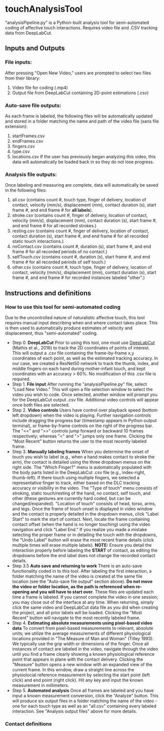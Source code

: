 # touchAnalysisTool
"analysisPipeline.py" is a Python-built analysis tool for semi-automated coding of affective touch interactions. Requires video file and .CSV tracking data from DeepLabCut.

## Inputs and Outputs

### File inputs: 
After pressing "Open New Video," users are prompted to select two files from their library:
1. Video file for coding (.mp4)
2. Output file from DeepLabCut containing 2D-point estimations (.csv)

### Auto-save file outputs: 
As each frame is labeled, the following files will be automatically updated and stored in a folder matching the name and path of the video file (sans file extension):
1. startFrames.csv
2. endFrames.csv
3. fingers.csv
4. type.csv
5. locations.csv
If the user has previously began analyzing this video, this data will automatically be loaded back in so they do not lose progress.

### Analysis file outputs:
Once labeling and measuring are complete, data will automatically be saved in the following files: 
1. all.csv (contains count #, touch type, finger of delivery,	location of contact, velocity (mm/s),	displacement (mm),	contact duration (s),	start frame #, and	end frame # for **all labels**). 
2. stroke.csv (contains count #, finger of delivery,	location of contact, velocity (mm/s),	displacement (mm),	contact duration (s),	start frame #, and	end frame # for all recorded strokes.)
3. resting.csv (contains count #, finger of delivery,	location of contact, contact duration (s),	start frame #, and	end frame # for all recorded static touch interactions.)
4. noContact.csv (contains count #, duration (s),	start frame #, and	end frame # for all recorded periods of no contact.)
5. selfTouch.csv (contains count #, duration (s),	start frame #, and	end frame # for all recorded periods of self touch.)
6. other.csv (contains count #, touch type, finger of delivery,	location of contact, velocity (mm/s),	displacement (mm),	contact duration (s),	start frame #, and	end frame # for recorded instances labeled "other".)

## Instructions and definitions

### How to use this tool for semi-automated coding
Due to the uncontrolled nature of naturalistic affective touch, this tool requires manual input describing when and where contact takes place. This is then used to automatically produce estimates of velocity and displacement, thus "semi-automated" coding. 
- Step 0. **DeepLabCut**
Prior to using this tool, one must use [DeepLabCut]([url](https://deeplabcut.github.io/DeepLabCut/README.html)) (Mathis et al., 2016) to track the 2D coordinates of points of interest. This will output a .csv file containing the frame-by-frame x,y coordinates of each point, as well as the estimated tracking accuracy. In our case, we created a ResNet50 network to track the thumb, index, and middle fingers on each hand during mother-infant touch, and kept coordinates with an accuracy > 60%. No modification of this .csv file is required.
- Step 1. **File input**
After running the "analysisPipeline.py" file, select "Load New Video." This will open a file selection window to select the video you wish to code. Once selected, another window will prompt you for the DeepLabCut output .csv file. Additional video controls will appear once both files are selected. 
- Step 2. **Video controls**
Users have control over playback speed (bottom left dropdown) when the video is playing. Further navigation controls include dragging the progress bar (timestamp appears in Python output terminal), or frame-by-frame controls on the right of the progress bar. The "<<" and ">>" controls jump forward or backward 10 frames respectively; whereas "<" and ">" jumps only one frame. Clicking the "Most Recent" button returns the user to the most recently labeled frame.
- Step 3. **Manually labeling frames**
When you determine the onset of touch you wish to label (e.g., when a hand makes contact to stroke the arm), the contact is detailed using the three dropdown menus on the right side. The "Which Finger?" menu is automatically populated with the body parts listed in the DeepLabCut .csv file (e.g., index-right, thumb-left). If there touch using multiple fingers, we selected a representative finger to track, either based on the DLC tracking accuracy or visibility in the video. The "Type of touch" menu consists of stroking, static touch/resting of the hand, no contact, self touch, and other (these gestures are currently hard coded, but can be changed/expanded). "Location of touch" consists of head, torso, arms, and legs.
Once the frame of touch onset is displayed in video window and the contact is properly detailed in the dropdown menus, click "Label Start" to mark the start of contact. Next, locate the frame containing contact offset (when the hand is no longer touching) using the video navigation and click "Label End." If you realize you made a mistake selecting the proper frame or in detailing the touch with the dropdowns, the "Undo Label" button will erase the most recent frame details (click multiple times will erase multiple labels).
**NOTE:** Ensure you detail the interaction properly before labeling the **START** of contact, as editing the dropdowns before the end label does not change the recorded contact details.
- Step 3.5 **Auto save and returning to work**
There is an auto-save functionality coded in to this tool. After labeling the first interaction, a folder matching the name of the video is created at the same file location (see the "Auto-save file output" section above). **Do not move the video or folder location, as the path is referenced when re-opening and you will have to start over.** These files are updated each time a frame is labeled. If you cannot complete the video in one session; you may close out of the interface at any time.
When returning, simply click the same video and DeepLabCut data file as you did when creating the project, and all prior labels will be loaded. Clicking the "Most Recent" button will navigate to the most recently labeled frame. 
- Step 4. **Estimating absolute measurements using pixel-based video data** 
To convert from pixel-based measurements to relevant, absolute units; we utilize the average measurements of different physiological locations provided in "The Measure of Man and Woman" (Tilley 1993). We typically use the grip width or dimensions of the finger.
Once all instances of contact are labeled in the video, navigate through the video until you find a frame clearly showing a known physiological reference point that appears in plane with the contact delivery. Clicking the "Measure" button opens a new window with an expanded view of the current frame. In this window, draw a straight line across the physiolocial reference measurement by selecting the start point (left click) and end point (right click). Hit any key and input the known measurement in millimeters.
- Step 5. **Automated analysis**
Once all frames are labeled and you have input a known measurement conversion, click the "Analyze" button. This will produce six output files in a folder matching the name of the video - one for each touch type as well as an "all.csv" containing every labeled interaction. See "Analysis output files" above for more details. 

### Contact definitions
